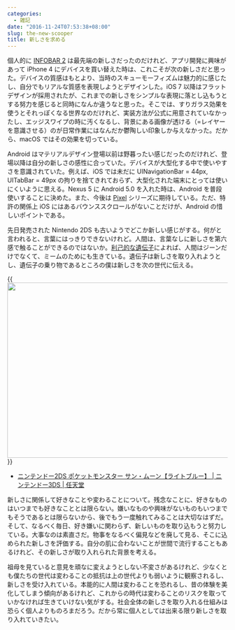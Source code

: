 ```yaml
---
categories:
  - 雑記
date: "2016-11-24T07:53:38+08:00"
slug: the-new-scooper
title: 新しさを求める
---
```


個人的に [INFOBAR 2](http://www.au.kddi.com/mobile/product/archive/featurephone/dp/infobar2/) は最先端の新しさだったのだけれど、アプリ開発に興味があって iPhone 4 にデバイスを買い替えた時は、これこそが次の新しさだと思った。デバイスの質感はもとより、当時のスキューモーフィズムは魅力的に感じたし、自分でもリアルな質感を表現しようとデザインした。iOS 7 以降はフラットデザインが採用されたが、これまでの新しさをシンプルな表現に落とし込もうとする努力を感じると同時になんか違うなと思った。そこでは、すりガラス効果を使うとそれっぽくなる世界なのだけれど、実装方法が公式に用意されていなかったし、エッジスワイプの時に汚くなるし、背景にある画像が透ける（=レイヤーを意識させる）のが日常作業にはなんだか鬱陶しい印象しか与えなかった。だから、macOS ではその効果を切っている。

Android はマテリアルデザイン登場以前は野暮ったい感じだったのだけれど、登場以降は自分の新しさの感性に合っていた。デバイスが大型化する中で使いやすさを意識されていた。例えば、iOS では未だに UINavigationBar = 44px, UITabBar = 49px の拘りを捨てきれておらず、大型化された端末にとっては使いにくいように思える。Nexus 5 に Android 5.0 を入れた時は、Android を普段使いすることに決めた。また、今後は [Pixel](https://www.android.com/phones/pixel/) シリーズに期待している。ただ、特許の関係上 iOS にはあるバウンススクロールがないことだけが、Android の惜しいポイントである。

先日発売された Nintendo 2DS も古いようでどこか新しい感じがする。何がと言われると、言葉にはっきりできないけれど。人間は、言葉なしに新しさを第六感で触ることができるのではないか。[利己的な遺伝子](http://www.amazon.co.jp/exec/obidos/ASIN/4314010037/rakuishi-22/ref=nosim/)によれば、人間はジーンだけでなくて、ミームのためにも生きている。遺伝子は新しさを取り入れようとし、遺伝子の乗り物であるところの僕は新しさを次の世代に伝える。

{{<img alt="" src="/images/2016/11/nintendo2ds.png" width="960" height="401">}}

- [ニンテンドー2DS ポケットモンスター サン・ムーン【ライトブルー】 | ニンテンドー3DS | 任天堂](https://www.nintendo.co.jp/3ds/hardware/pack/pokemon/index.html)

新しさに関係して好きなことや変わることについて。残念なことに、好きなものはいつまでも好きなこととは限らない。嫌いなものや興味がないものもいつまでもそうであるとは限らないから、後でもう一度触れてみることは大切なはずだ。そして、なるべく毎日、好き嫌いに関わらず、新しいものを取り込もうと努力している。大事なのは素直さだ。物事をなるべく偏見などを廃して見る、そこに込められた新しさを評価する。自分の肌に合わないことが世間で流行することもあるけれど、その新しさが取り入れられた背景を考える。

祖母を見ていると意見を頑なに変えようとしない不変さがあるけれど、少なくとも僕たちの世代は変わることの抵抗は上の世代よりも弱いように観察されるし、新しさを受け入れている。本能的に人間は変わることを恐れるし、昔の体験を美化してしまう傾向があるけれど、これからの時代は変わることのリスクを取っていかなければ生きていけない気がする。社会全体の新しさを取り入れる仕組みは恐らく個人よりものろまだろう。だから常に個人としては出来る限り新しさを取り入れていきたい。
